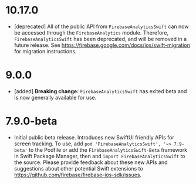 # 10.17.0
- [deprecated] All of the public API from `FirebaseAnalyticsSwift` can now
  be accessed through the `FirebaseAnalytics` module. Therefore,
  `FirebaseAnalyticsSwift` has been deprecated, and will be removed in a
  future release. See https://firebase.google.com/docs/ios/swift-migration for
  migration instructions.

# 9.0.0
- [added] **Breaking change:** `FirebaseAnalyticsSwift` has exited beta and is
  now generally available for use.

# 7.9.0-beta
- Initial public beta release. Introduces new SwiftUI friendly APIs for
  screen tracking. To use, add `pod 'FirebaseAnalyticsSwift', '~> 7.9-beta'` to the Podfile or
  add the `FirebaseAnalyticsSwift-Beta` framework in Swift Package Manager, then
  and `import FirebaseAnalyticsSwift` to the source. Please provide feedback about
  these new APIs and suggestions about other potential Swift extensions to
  https://github.com/firebase/firebase-ios-sdk/issues.

